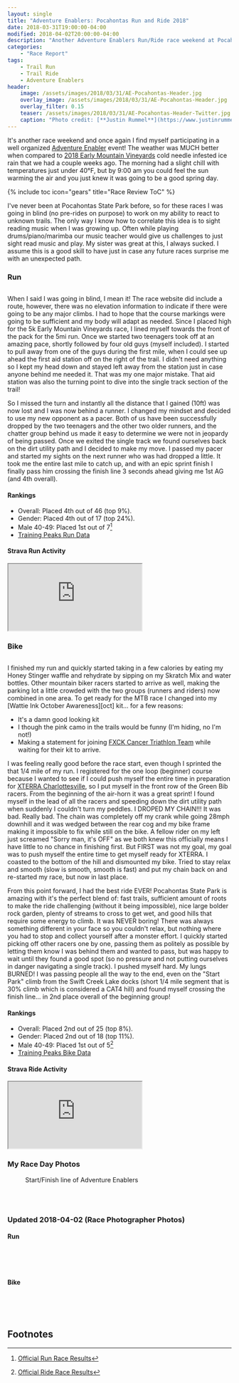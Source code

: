 ```yaml
---
layout: single
title: "Adventure Enablers: Pocahontas Run and Ride 2018"
date: 2018-03-31T19:00:00-04:00
modified: 2018-04-02T20:00:00-04:00
description: "Another Adventure Enablers Run/Ride race weekend at Pocahontas State Park." 	# For Twitter, not the Title
categories:
    - "Race Report"
tags:
    - Trail Run
    - Trail Ride
    - Adventure Enablers
header:
    image: /assets/images/2018/03/31/AE-Pocahontas-Header.jpg            # Twitter (use 'overlay_image')
    overlay_image: /assets/images/2018/03/31/AE-Pocahontas-Header.jpg    # Article header at 2048x768
    overlay_filter: 0.15
    teaser: /assets/images/2018/03/31/AE-Pocahontas-Header-Twitter.jpg   # Shrink image to 575x216
    caption: "Photo credit: [**Justin Rummel**](https://www.justinrummel.com)"
---
```

It's another race weekend and once again I find myself participating in a well organized [Adventure Enabler][AE] event!  The weather was MUCH better when compared to <a href="{{ site.url }}/early-mountain-vineyards-run-and-ride-2018/">2018 Early Mountain Vineyards</a> cold needle infested ice rain that we had a couple weeks ago.  The morning had a slight chill with temperatures just under 40&deg;F, but by 9:00 am you could feel the sun warming the air and you just knew it was going to be a good spring day.

<!-- Table of Contents -->
{% include toc icon="gears" title="Race Review ToC" %}

I've never been at Pocahontas State Park before, so for these races I was going in blind (no pre-rides on purpose) to work on my ability to react to unknown trails.  The only way I know how to correlate this idea is to sight reading music when I was growing up.  Often while playing drums/piano/marimba our music teacher would give us challenges to just sight read music and play.  My sister was great at this, I always sucked.  I assume this is a good skill to have just in case any future races surprise me with an unexpected path.

### Run

<figure class="align-left"><a href="{{ site.url }}/assets/images/2018/03/31/AE-Pocahontas-LG-2.jpg"><img src="{{ site.url }}/assets/images/2018/03/31/AE-Pocahontas-SM-2.jpg" alt="" /></a></figure>When I said I was going in blind, I mean it!  The race website did include a route, however, there was no elevation information to indicate if there were going to be any major climbs.  I had to hope that the course markings were going to be sufficient and my body will adapt as needed.  Since I placed high for the 5k Early Mountain Vineyards race, I lined myself towards the front of the pack for the 5mi run.  Once we started two teenagers took off at an amazing pace, shortly followed by four old guys (myself included).  I started to pull away from one of the guys during the first mile, when I could see up ahead the first aid station off on the right of the trail.  I didn't need anything so I kept my head down and stayed left away from the station just in case anyone behind me needed it.  That was my one major mistake.  That aid station was also the turning point to dive into the single track section of the trail!

So I missed the turn and instantly all the distance that I gained (10ft) was now lost and I was now behind a runner.  I changed my mindset and decided to use my new opponent as a pacer.  Both of us have been successfully dropped by the two teenagers and the other two older runners, and the chatter group behind us made it easy to determine we were not in jeopardy of being passed.  Once we exited the single track we found ourselves back on the dirt utility path and I decided to make my move.  I passed my pacer and started my sights on the next runner who was had dropped a little.  It took me the entire last mile to catch up, and with an epic sprint finish I finally pass him crossing the finish line 3 seconds ahead giving me 1st AG (and 4th overall).

#### Rankings

- Overall: Placed 4th out of 46 (top 9%).
- Gender: Placed 4th out of 17 (top 24%).
- Male 40-49: Placed 1st out of 7[^1]
- [Training Peaks Run Data](http://tpks.ws/J7NBXX3YW6HESZFI25RDJCLHTY)

<!-- Strava Frame -->
#### Strava Run Activity
<div class="embed-container embed-container-strava">
    <iframe src='https://www.strava.com/activities/1481638101/embed/1bdc0e342084bc083e7dfd84736dfe4efd45d5c6' scrolling='no' allowtransparency webkitAllowFullScreen mozallowfullscreen allowFullScreen></iframe>
</div>


### Bike

<figure class="align-right"><a href="{{ site.url }}/assets/images/2018/03/31/AE-Pocahontas-LG-5.jpg"><img src="{{ site.url }}/assets/images/2018/03/31/AE-Pocahontas-SM-5.jpg" alt="" /></a></figure>I finished my run and quickly started taking in a few calories by eating my Honey Stinger waffle and rehydrate by sipping on my Skratch Mix and water bottles.  Other mountain biker racers started to arrive as well, making the parking lot a little crowded with the two groups (runners and riders) now combined in one area.  To get ready for the MTB race I changed into my [Wattie Ink October Awareness][oct] kit... for a few reasons:

- It's a damn good looking kit
- I though the pink camo in the trails would be funny (I'm hiding, no I'm not!)
- Making a statement for joining <a href="{{ site.url }}/fxck/">FXCK Cancer Triathlon Team</a> while waiting for their kit to arrive.

I was feeling really good before the race start, even though I sprinted the that 1/4 mile of my run.  I registered for the one loop (beginner) course because I wanted to see if I could push myself the entire time in preparation for [XTERRA Charlottesville][xterra], so I put myself in the front row of the Green Bib racers.  From the beginning of the air-horn it was a great sprint!  I found myself in the lead of all the racers and speeding down the dirt utility path when suddenly I couldn't turn my peddles.  I DROPED MY CHAIN!!!  It was bad.  Really bad.  The chain was completely off my crank while going 28mph downhill and it was wedged between the rear cog and my bike frame making it impossible to fix while still on the bike.  A fellow rider on my left just screamed "Sorry man, it's OFF" as we both knew this officially means I have little to no chance in finishing first.  But FIRST was not my goal, my goal was to push myself the entire time to get myself ready for XTERRA.  I coasted to the bottom of the hill and dismounted my bike.  Tried to stay relax and smooth (slow is smooth, smooth is fast) and put my chain back on and re-started my race, but now in last place.

From this point forward, I had the best ride EVER!  Pocahontas State Park is amazing with it's the perfect blend of: fast trails, sufficient amount of roots to make the ride challenging (without it being impossible), nice large bolder rock garden, plenty of streams to cross to get wet, and good hills that require some energy to climb.  It was NEVER boring!  There was always something different in your face so you couldn't relax, but nothing where you had to stop and collect yourself after a monster effort.  I quickly started picking off other racers one by one, passing them as politely as possible by letting them know I was behind them and wanted to pass, but was happy to wait until they found a good spot (so no pressure and not putting ourselves in danger navigating a single track).  I pushed myself hard.  My lungs BURNED! I was passing people all the way to the end, even on the "Start Park" climb from the Swift Creek Lake docks (short 1/4 mile segment that is 30% climb which is considered a CAT4 hill) and found myself crossing the finish line... in 2nd place overall of the beginning group!

#### Rankings

- Overall: Placed 2nd out of 25 (top 8%).
- Gender: Placed 2nd out of 18 (top 11%).
- Male 40-49: Placed 1st out of 5[^2]
- [Training Peaks Bike Data](http://tpks.ws/6LVAKQXHXETINW4GDXOTCMK2SM)

<!-- Strava Frame -->
#### Strava Ride Activity
<div class="embed-container embed-container-strava">
    <iframe src='https://www.strava.com/activities/1481996259/embed/8c59429f02b13288cb4b2cffd27a392f4d774b80' scrolling='no' allowtransparency webkitAllowFullScreen mozallowfullscreen allowFullScreen></iframe>
</div>


### My Race Day Photos
<!-- big picture in center -->
<figure class="align-center"><a href="{{ site.url }}/assets/images/2018/03/31/AE-Pocahontas-LG-1.jpg"><img src="{{ site.url }}/assets/images/2018/03/31/AE-Pocahontas-SM-1.jpg" alt="" /></a>
<figcaption class="align-text-center">Start/Finish line of Adventure Enablers</figcaption><br />
</figure>

<figure class="fourth">
<a href="{{ site.url }}/assets/images/2018/03/31/AE-Pocahontas-LG-4.jpg"><img src="{{ site.url }}/assets/images/2018/03/31/AE-Pocahontas-SM-4.jpg" alt="" /></a>
<a href="{{ site.url }}/assets/images/2018/03/31/AE-Pocahontas-LG-3.jpg"><img src="{{ site.url }}/assets/images/2018/03/31/AE-Pocahontas-SM-3.jpg" alt="" /></a>
<a href="{{ site.url }}/assets/images/2018/03/31/AE-Pocahontas-LG-6.jpg"><img src="{{ site.url }}/assets/images/2018/03/31/AE-Pocahontas-SM-6.jpg" alt="" /></a>
</figure>

### Updated 2018-04-02 (Race Photographer Photos)

#### Run
<figure class="third">
<a href="{{ site.url }}/assets/images/2018/03/31/AE-PPro-RUN-5194-X3.jpg"><img src="{{ site.url }}/assets/images/2018/03/31/AE-PPro-RUN-5194-S.jpg" alt="" /></a>
<a href="{{ site.url }}/assets/images/2018/03/31/AE-PPro-RUN-5195-X3.jpg"><img src="{{ site.url }}/assets/images/2018/03/31/AE-PPro-RUN-5195-S.jpg" alt="" /></a>
<a href="{{ site.url }}/assets/images/2018/03/31/AE-PPro-RUN-5314-X3.jpg"><img src="{{ site.url }}/assets/images/2018/03/31/AE-PPro-RUN-5314-S.jpg" alt="" /></a>
</figure>
<figure class="third">
<a href="{{ site.url }}/assets/images/2018/03/31/AE-PPro-RUN-5315-X3.jpg"><img src="{{ site.url }}/assets/images/2018/03/31/AE-PPro-RUN-5315-S.jpg" alt="" /></a>
<a href="{{ site.url }}/assets/images/2018/03/31/AE-PPro-RUN-5316-X3.jpg"><img src="{{ site.url }}/assets/images/2018/03/31/AE-PPro-RUN-5316-S.jpg" alt="" /></a>
<a href="{{ site.url }}/assets/images/2018/03/31/AE-PPro-RUN-5318-X3.jpg"><img src="{{ site.url }}/assets/images/2018/03/31/AE-PPro-RUN-5318-S.jpg" alt="" /></a>
</figure>

#### Bike
<figure class="half">
<a href="{{ site.url }}/assets/images/2018/03/31/AE-PPro-BIKE-5536-X3.jpg"><img src="{{ site.url }}/assets/images/2018/03/31/AE-PPro-BIKE-5536-S.jpg" alt="" /></a>
<a href="{{ site.url }}/assets/images/2018/03/31/AE-PPro-BIKE-5550-X3.jpg"><img src="{{ site.url }}/assets/images/2018/03/31/AE-PPro-BIKE-5550-S.jpg" alt="" /></a>
</figure>
<figure class="half">
<a href="{{ site.url }}/assets/images/2018/03/31/AE-PPro-BIKE-5551-X3.jpg"><img src="{{ site.url }}/assets/images/2018/03/31/AE-PPro-BIKE-5551-S.jpg" alt="" /></a>
<a href="{{ site.url }}/assets/images/2018/03/31/AE-PPro-BIKE-5552-X3.jpg"><img src="{{ site.url }}/assets/images/2018/03/31/AE-PPro-BIKE-5552-S.jpg" alt="" /></a>
</figure>


Footnotes
---

[^1]: [Official Run Race Results](https://runsignup.com/Race/Results/54442/IndividualResult/FQpB?#U8364916)
[^2]: [Official Ride Race Results](https://runsignup.com/Race/Results/54442/IndividualResult/FtPF?#U8364916)

[AE]: https://www.adventureenablers.com
[oct]: https://www.wattieink.com/collections/limited-edition-october-awareness-collection
[xterra]: https://app.racereach.com/event/xterra-cville-tri